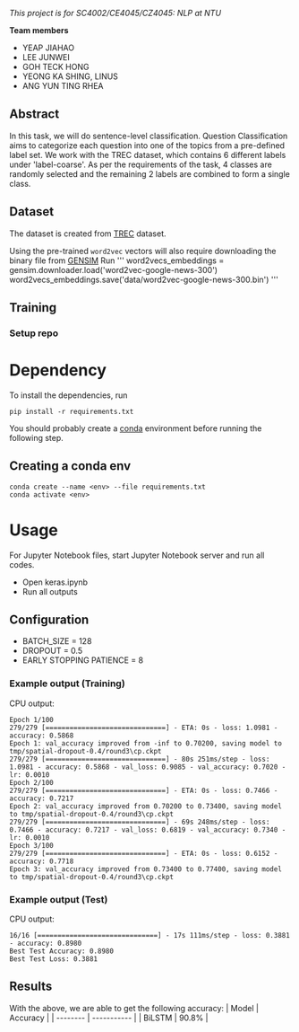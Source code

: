 *This project is for SC4002/CE4045/CZ4045: NLP at NTU*

**Team members**
+ YEAP JIAHAO
+ LEE JUNWEI
+ GOH TECK HONG
+ YEONG KA SHING, LINUS
+ ANG YUN TING RHEA

## Abstract
In this task, we will do sentence-level classification. Question Classification aims to categorize each question into one of the topics from a pre-defined label set. We work with the TREC dataset, which contains 6 different labels under 'label-coarse'. As per the requirements of the task, 4 classes are randomly selected and the remaining 2 labels are combined to form a single class.

## Dataset
The dataset is created from [TREC](https://www.kaggle.com/datasets/thedevastator/the-trec-question-classification-dataset-a-longi?resource=download) dataset.

Using the pre-trained `word2vec` vectors will also require downloading the binary file from
[GENSIM](https://radimrehurek.com/gensim/models/word2vec.html)
Run
'''
word2vecs_embeddings = gensim.downloader.load('word2vec-google-news-300')
word2vecs_embeddings.save('data/word2vec-google-news-300.bin')
'''

## Training
### Setup repo
# Dependency 
To install the dependencies, run 
```
pip install -r requirements.txt
```

You should probably create a [conda](https://docs.conda.io/projects/conda/en/latest/index.html) environment before running the following step.

## Creating a conda env
```
conda create --name <env> --file requirements.txt
conda activate <env>
```

# Usage 
For Jupyter Notebook files, start Jupyter Notebook server and run all codes.

+ Open keras.ipynb
+ Run all outputs

## Configuration
+ BATCH_SIZE = 128
+ DROPOUT = 0.5
+ EARLY STOPPING PATIENCE = 8

### Example output (Training)
CPU output:
```
Epoch 1/100
279/279 [==============================] - ETA: 0s - loss: 1.0981 - accuracy: 0.5868
Epoch 1: val_accuracy improved from -inf to 0.70200, saving model to tmp/spatial-dropout-0.4/round3\cp.ckpt
279/279 [==============================] - 80s 251ms/step - loss: 1.0981 - accuracy: 0.5868 - val_loss: 0.9085 - val_accuracy: 0.7020 - lr: 0.0010
Epoch 2/100
279/279 [==============================] - ETA: 0s - loss: 0.7466 - accuracy: 0.7217
Epoch 2: val_accuracy improved from 0.70200 to 0.73400, saving model to tmp/spatial-dropout-0.4/round3\cp.ckpt
279/279 [==============================] - 69s 248ms/step - loss: 0.7466 - accuracy: 0.7217 - val_loss: 0.6819 - val_accuracy: 0.7340 - lr: 0.0010
Epoch 3/100
279/279 [==============================] - ETA: 0s - loss: 0.6152 - accuracy: 0.7718
Epoch 3: val_accuracy improved from 0.73400 to 0.77400, saving model to tmp/spatial-dropout-0.4/round3\cp.ckpt
```

### Example output (Test)
CPU output:
```
16/16 [==============================] - 17s 111ms/step - loss: 0.3881 - accuracy: 0.8980
Best Test Accuracy: 0.8980
Best Test Loss: 0.3881
```

## Results
With the above, we are able to get the following accuracy:
| Model | Accuracy |
| -------- | ----------- |
| BiLSTM | 90.8% |
